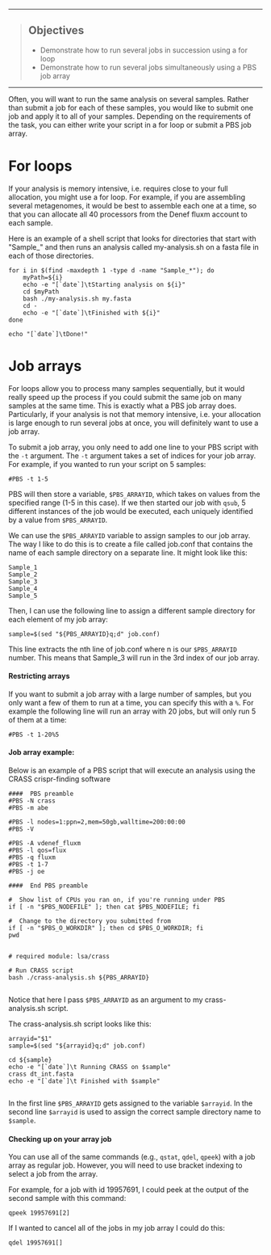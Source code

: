 ------------

> ## Objectives
>
> * Demonstrate how to run several jobs in succession using a for loop
> * Demonstrate how to run several jobs simultaneously using a PBS job array

------------

Often, you will want to run the same analysis on several samples. Rather than
submit a job for each of these samples, you would like to submit one job and
apply it to all of your samples. Depending on the requirements of the task, you can either write your script in a for loop or
submit a PBS job array.


# For loops

If your analysis is memory intensive, i.e. requires close to your full allocation,
you might use a for loop. For example, if you are assembling several
metagenomes, it would be best to assemble each one at a time, so that you can 
allocate all 40 processors from the Denef fluxm account to each sample. 

Here is an example of a shell script that looks for directories that start with
"Sample_" and then runs an analysis called my-analysis.sh on a fasta file in each
of those directories. 

```{r}
for i in $(find -maxdepth 1 -type d -name "Sample_*"); do
    myPath=${i}
    echo -e "[`date`]\tStarting analysis on ${i}"
    cd $myPath
    bash ./my-analysis.sh my.fasta
    cd - 
    echo -e "[`date`]\tFinished with ${i}"
done

echo "[`date`]\tDone!"

```

# Job arrays
For loops allow you to process many samples sequentially, but it would really speed
up the process if you could submit the same job on many samples at the same time. 
This is exactly what a PBS job array does.
Particularly, if your analysis is not that memory intensive, i.e. your allocation is large
enough to run several jobs at once, you will definitely want to use a job array.
 

To submit a job array, you only need to add one line to your PBS script with the `-t` argument. The `-t` argument takes a set of indices for your job array. For example, if you wanted to run your script on 5 samples:

```{}
#PBS -t 1-5
```

PBS will then store a variable, `$PBS_ARRAYID`, which takes on values from the specified range (1-5 in this case). If we then started our job with `qsub`, 5 different instances
of the job would be executed, each uniquely identified by a value from `$PBS_ARRAYID`. 

We can use the `$PBS_ARRAYID` variable to assign samples to our job array.
The way I like to do this is to create a file called job.conf that contains
the name of each sample directory on a separate line. It might look like this:

```{}
Sample_1
Sample_2
Sample_3
Sample_4
Sample_5
```

Then, I can use the following line to assign a different 
sample directory for each element of my job array:

```{}
sample=$(sed "${PBS_ARRAYID}q;d" job.conf)
```
This line extracts the nth line of job.conf where n is our `$PBS_ARRAYID` number.
This means that Sample_3 will run in the 3rd index of our job array. 


#### Restricting arrays

If you want to submit a job array with a large number of samples, but you
only want a few of them to run at a time, you can specify this with a `%`. 
For example the following line will run an array with 20 jobs, but will only
run 5 of them at a time:

```{}
#PBS -t 1-20%5
```


#### Job array example:

Below is an example of a PBS script that will execute an analysis
using the CRASS crispr-finding software 

```{}
####  PBS preamble
#PBS -N crass
#PBS -m abe

#PBS -l nodes=1:ppn=2,mem=50gb,walltime=200:00:00
#PBS -V

#PBS -A vdenef_fluxm
#PBS -l qos=flux
#PBS -q fluxm
#PBS -t 1-7
#PBS -j oe

####  End PBS preamble

#  Show list of CPUs you ran on, if you're running under PBS
if [ -n "$PBS_NODEFILE" ]; then cat $PBS_NODEFILE; fi

#  Change to the directory you submitted from
if [ -n "$PBS_O_WORKDIR" ]; then cd $PBS_O_WORKDIR; fi
pwd


# required module: lsa/crass

# Run CRASS script
bash ./crass-analysis.sh ${PBS_ARRAYID}


```
Notice that here I pass `$PBS_ARRAYID` as an argument to my crass-analysis.sh
script. 

The crass-analysis.sh script looks like this:

```{}
arrayid="$1"
sample=$(sed "${arrayid}q;d" job.conf)

cd ${sample}
echo -e "[`date`]\t Running CRASS on $sample"
crass dt_int.fasta
echo -e "[`date`]\t Finished with $sample"


```
In the first line `$PBS_ARRAYID` gets assigned to the variable `$arrayid`. In the second line
`$arrayid` is used to assign the correct sample directory name to `$sample`. 

#### Checking up on your array job
You can use all of the same commands (e.g., `qstat`, `qdel`, `qpeek`) with a job array as regular job. However, you will need to use bracket indexing to select a job from the array.

For example, for a job with id 19957691, I could peek at the output of the second
sample with this command:

```{r}
qpeek 19957691[2]

```

If I wanted to cancel all of the jobs in my job array I could do this:
```{r}
qdel 19957691[]

```
